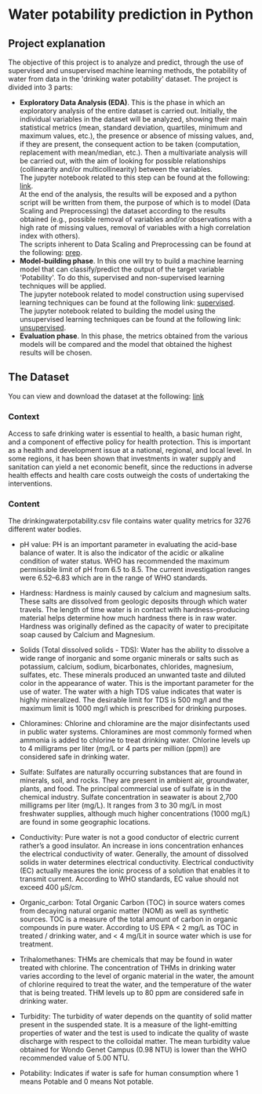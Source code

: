 # Water potability prediction in Python

## Project explanation
The objective of this project is to analyze and predict, through the use of supervised and unsupervised machine learning methods, the potability of water from data in the 'drinking water potability' dataset. The project is divided into 3 parts:
- **Exploratory Data Analysis (EDA)**. This is the phase in which an exploratory analysis of the entire dataset is carried out. Initially, the individual variables in the dataset will be analyzed, showing their main statistical metrics (mean, standard deviation, quartiles, minimum and maximum values, etc.), the presence or absence of missing values, and, if they are present, the consequent action to be taken (computation, replacement with mean/median, etc.). Then a multivariate analysis will be carried out, with the aim of looking for possible relationships (collinearity and/or multicollinearity) between the variables. \
The jupyter notebook related to this step can be found at the following: [link](https://github.com/opon13/Drinking-water-potability-analysis-in-Python/blob/main/Exaploratory%20Data%20Analysis%20(EDA).ipynb). \
At the end of the analysis, the results will be exposed and a python script will be written from them, the purpose of which is to model (Data Scaling and Preprocessing) the dataset according to the results obtained (e.g., possible removal of variables and/or observations with a high rate of missing values, removal of variables with a high correlation index with others). \
The scripts inherent to Data Scaling and Preprocessing can be found at the following: [prep](https://github.com/opon13/Water-potability-prediction-in-python/blob/main/prep.py).
- **Model-building phase**. In this one will try to build a machine learning model that can classify/predict the output of the target variable 'Potability'. To do this, supervised and non-supervised learning techniques will be applied. \
The jupyter notebook related to model construction using supervised learning techniques can be found at the following link: [supervised](https://github.com/opon13/Water-potability-prediction-in-python/blob/main/Supervised%20approaches.ipynb). \
The jupyter notebook related to building the model using the unsupervised learning techniques can be found at the following link: [unsupervised]().
- **Evaluation phase**. In this phase, the metrics obtained from the various models will be compared and the model that obtained the highest results will be chosen.

## The Dataset
You can view and download the dataset at the following: [link](https://www.kaggle.com/datasets/artimule/drinking-water-probability)

### Context
Access to safe drinking water is essential to health, a basic human right, and a component of effective policy for health protection. This is important as a health and development issue at a national, regional, and local level. In some regions, it has been shown that investments in water supply and sanitation can yield a net economic benefit, since the reductions in adverse health effects and health care costs outweigh the costs of undertaking the interventions.

### Content
The drinkingwaterpotability.csv file contains water quality metrics for 3276 different water bodies.

- pH value:
    PH is an important parameter in evaluating the acid-base balance of water. It is also the indicator of the acidic or alkaline condition of water status. WHO has recommended the maximum permissible limit of pH from 6.5 to 8.5. The current investigation ranges were 6.52–6.83 which are in the range of WHO standards.

- Hardness:
    Hardness is mainly caused by calcium and magnesium salts. These salts are dissolved from geologic deposits through which water travels. The length of time water is in contact with hardness-producing material helps determine how much hardness there is in raw water. Hardness was originally defined as the capacity of water to precipitate soap caused by Calcium and Magnesium.

- Solids (Total dissolved solids - TDS):
    Water has the ability to dissolve a wide range of inorganic and some organic minerals or salts such as potassium, calcium, sodium, bicarbonates, chlorides, magnesium, sulfates, etc. These minerals produced an unwanted taste and diluted color in the appearance of water. This is the important parameter for the use of water. The water with a high TDS value indicates that water is highly mineralized. The desirable limit for TDS is 500 mg/l and the maximum limit is 1000 mg/l which is prescribed for drinking purposes.

- Chloramines:
    Chlorine and chloramine are the major disinfectants used in public water systems. Chloramines are most commonly formed when ammonia is added to chlorine to treat drinking water. Chlorine levels up to 4 milligrams per liter (mg/L or 4 parts per million (ppm)) are considered safe in drinking water.

- Sulfate:
    Sulfates are naturally occurring substances that are found in minerals, soil, and rocks. They are present in ambient air, groundwater, plants, and food. The principal commercial use of sulfate is in the chemical industry. Sulfate concentration in seawater is about 2,700 milligrams per liter (mg/L). It ranges from 3 to 30 mg/L in most freshwater supplies, although much higher concentrations (1000 mg/L) are found in some geographic locations.

- Conductivity:
    Pure water is not a good conductor of electric current rather’s a good insulator. An increase in ions concentration enhances the electrical conductivity of water. Generally, the amount of dissolved solids in water determines electrical conductivity. Electrical conductivity (EC) actually measures the ionic process of a solution that enables it to transmit current. According to WHO standards, EC value should not exceed 400 μS/cm.

- Organic_carbon:
    Total Organic Carbon (TOC) in source waters comes from decaying natural organic matter (NOM) as well as synthetic sources. TOC is a measure of the total amount of carbon in organic compounds in pure water. According to US EPA < 2 mg/L as TOC in treated / drinking water, and < 4 mg/Lit in source water which is use for treatment.

- Trihalomethanes:
    THMs are chemicals that may be found in water treated with chlorine. The concentration of THMs in drinking water varies according to the level of organic material in the water, the amount of chlorine required to treat the water, and the temperature of the water that is being treated. THM levels up to 80 ppm are considered safe in drinking water.

- Turbidity:
    The turbidity of water depends on the quantity of solid matter present in the suspended state. It is a measure of the light-emitting properties of water and the test is used to indicate the quality of waste discharge with respect to the colloidal matter. The mean turbidity value obtained for Wondo Genet Campus (0.98 NTU) is lower than the WHO recommended value of 5.00 NTU.

- Potability:
    Indicates if water is safe for human consumption where 1 means Potable and 0 means Not potable.


